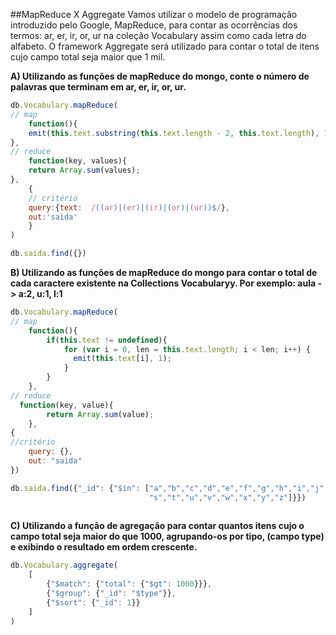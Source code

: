 ##MapReduce X Aggregate
Vamos utilizar o modelo de programação introduzido pelo Google, MapReduce, para contar as ocorrências dos termos: ar, er, ir, or, ur na coleção Vocabulary assim como cada letra do alfabeto. O framework Aggregate será utilizado para contar o total de itens cujo campo total seja maior que 1 mil.

**A) Utilizando as funções de mapReduce do mongo, conte o número de palavras que terminam em ar, er, ir, or, ur.**

```javascript
db.Vocabulary.mapReduce(
// map
    function(){
    emit(this.text.substring(this.text.length - 2, this.text.length), 1);
},
// reduce
    function(key, values){
    return Array.sum(values);
},
    {
    // critério
    query:{text:  /((ar)|(er)|(ir)|(or)|(ur))$/},
    out:'saida'
    }
)

db.saida.find({})
```

**B) Utilizando as funções de mapReduce do mongo para contar o total de cada caractere existente na Collections Vocabularyy. Por exemplo: aula -> a:2, u:1, l:1**

```javascript
db.Vocabulary.mapReduce(
// map
	function(){
		if(this.text != undefined){
		    for (var i = 0, len = this.text.length; i < len; i++) {
		      emit(this.text[i], 1);
		    }
		}
	}, 
// reduce
  function(key, value){
		return Array.sum(value);
	},
{
//critério
	query: {},
	out: "saida"
})

db.saida.find({"_id": {"$in": ["a","b","c","d","e","f","g","h","i","j","k","l","m","n","o","p", "q", "r",
                               "s","t","u","v","w","x","y","z"]}})
                                     
```

**C) Utilizando a função de agregação para contar quantos itens cujo o campo total seja maior do que 1000, agrupando-os por tipo, (campo type) e exibindo o resultado em ordem crescente.**
```javascript
db.Vocabulary.aggregate(
	[
		{"$match": {"total": {"$gt": 1000}}},
		{"$group": {"_id": "$type"}},
		{"$sort": {"_id": 1}}
	]
)

```
